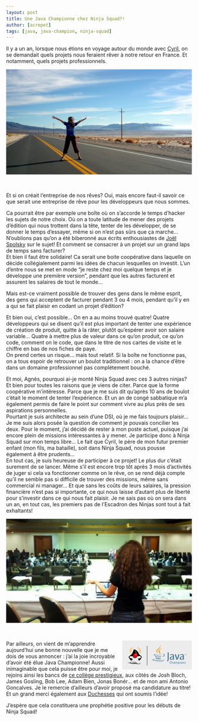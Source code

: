 ```yaml
---
layout: post
title: Une Java Championne chez Ninja Squad?!
author: [acrepet]
tags: [java, java-champion, ninja-squad]
---
```


Il y a un an, lorsque nous étions en voyage autour du monde avec [Cyril](http://ninja-squad.com/team#Cyril), on se demandait quels projets nous feraient rêver à notre retour en France. Et notamment, quels projets professionnels.

<p style="text-align:center;"><img class="img-polaroid" src="/assets/images/agnes-road-movie.jpg" alt="Agnès en voyage autour du monde" /></p>
<br/>

Et si on créait l’entreprise de nos rêves? Oui, mais encore faut-il savoir ce que serait une entreprise de rêve pour les développeurs que nous sommes.

Ca pourrait être par exemple une boîte où on s’accorde le temps d’hacker les sujets de notre choix. Où on a toute latitude de mener des projets d’édition qui nous trottent dans la tête, tenter de les développer, de se donner le temps d’essayer, même si on n’est pas sûrs que ça marche... N’oublions pas qu’on a été biberonné aux écrits enthousiastes de [Joël Spolsky](http://www.joelonsoftware.com) sur le sujet!
Et comment se consacrer à un projet sur un grand laps de temps sans facturer?  
Et bien il faut être solidaire! Ca serait une boite coopérative dans laquelle on décide collégialement parmi les idées de chacun lesquelles on investit. L’un d’entre nous se met en mode “je reste chez moi quelque temps et je développe une première version”, pendant que les autres facturent et assurent les salaires de tout le monde...

Mais est-ce vraiment possible de trouver des gens dans le même esprit, des gens qui acceptent de facturer pendant 3 ou 4 mois, pendant qu’il y en a qui se fait plaisir en codant un projet d’édition?

Et bien oui, c’est possible... On en a au moins trouvé quatre! Quatre développeurs qui se disent qu’il est plus important de tenter une expérience de création de produit, quitte à la râter, plutôt qu’espérer avoir son salaire variable... Quatre à mettre plus de valeur dans ce qu’on produit, ce qu’on code, comment on le code, que dans le titre de nos cartes de visite et le chiffre en bas de nos fiches de paye.  
On prend certes un risque... mais tout relatif. Si la boîte ne fonctionne pas, on a tous espoir de retrouver un boulot traditionnel : on a la chance d’être dans un domaine professionnel pas complétement bouché.

Et moi, Agnès, pourquoi ai-je monté Ninja Squad avec ces 3 autres ninjas?  
Et bien pour toutes les raisons que je viens de citer. Parce que la forme coopérative m’intéresse. Parce que je me suis dit qu’après 10 ans de boulot c’était le moment de tenter l’expérience. Et un an de congé sabbatique m’a également permis de faire le point sur comment vivre au plus près de ses aspirations personnelles.  
Pourtant je suis architecte au sein d’une DSI, où je me fais toujours plaisir... Je me suis alors posée la question de comment  je pouvais concilier les deux. Pour le moment, j’ai décidé de rester à mon poste actuel, puisque j’ai encore plein de missions intéressantes à y mener. Je participe donc à Ninja Squad sur mon temps libre... Le fait que Cyril, le père de mon futur premier enfant (mon fils, ma bataille), soit dans Ninja Squad, nous pousse également à être prudents...  
En tout cas, je suis heureuse de participer à ce projet! Le plus dur c’était surement de se lancer. Même s’il est encore trop tôt après 3 mois d’activités de juger si cela va fonctionner comme on le rêve, on se rend déjà compte qu’il ne semble pas si difficile de trouver des missions, même sans commercial ni manager... Et que sans les coûts de leurs salaires, la pression financière n’est pas si importante, ce qui nous laisse d’autant plus de liberté pour s’investir dans ce qui nous fait plaisir. Je ne sais pas où on sera dans un an, en tout cas, les premiers pas de l’Escadron des Ninjas sont tout à fait exhaltants!

<p style="text-align:center;"><img class="img-polaroid" src="/assets/images/agnes-keynote-indonesia.jpg" alt="Agnès donnant une conférence à l'université Gunardama en Indonésie" /></p>

<br/>
<p><img class="img-rounded" align="right" style="margin-left:10px" src="/assets/images/Java_Champions_clr.gif" alt="Java Champions" />Par ailleurs, on vient de m’apprendre aujourd’hui une bonne nouvelle que je me dois de vous annoncer : j’ai la joie incroyable d’avoir été élue Java Championne! Aussi inimaginable que cela puisse être pour moi, je rejoins ainsi les bancs de <a href="http://java.net/website/java-champions/bios.html#Crepet">ce collège prestigieux</a>, aux côtés de Josh Bloch, James Gosling, Bob Lee, Adam Bien, Jonas Bonér… et de mon ami Antonio Goncalves. Je le remercie d’ailleurs d’avoir proposé ma candidature au titre! Et un grand merci également aux <a href="http://www.duchess-france.org">Duchesses</a> qui ont soumis l’idée!</p> 

J’espère que cela constituera une prophétie positive pour les débuts de Ninja Squad!




